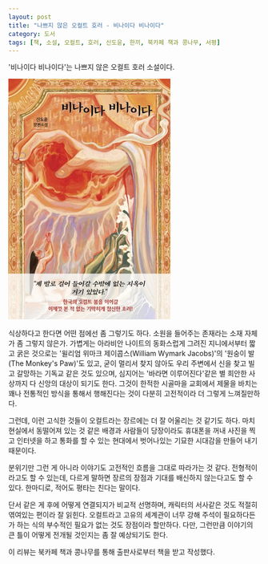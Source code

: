 ```yaml
---
layout: post
title: "나쁘지 않은 오컬트 호러 - 비나이다 비나이다"
category: 도서
tags: [책, 소설, 오컬트, 호러, 신도윤, 한끼, 북카페 책과 콩나무, 서평]
---
```


'비나이다 비나이다'는
나쁘지 않은 오컬트 호러 소설이다.

![표지](/images/book/pray-pray-book.jpg)

식상하다고 한다면 어떤 점에선 좀 그렇기도 하다.
소원을 들어주는 존재라는 소재 자체가 좀 그렇지 않은가.
가볍게는 아라비안 나이트의 동화스럽게 그려진 지니에서부터
짧고 굵은 것으로는 '윌리엄 위마크 제이콥스(William Wymark Jacobs)'의 '원숭이 발(The Monkey's Paw)'도 있고,
굳이 멀리서 찾지 않아도 우리 주변에서 신을 찾고 빌고 갈망하는 기독교 같은 것도 있으며,
심지어는 '바라면 이루어진다'같은 별 희안한 사상까지 다 신앙의 대상이 되기도 한다.
그것이 한적한 시골마을 교회에서 제물을 바치는 꽤나 전통적인 방식을 통해서 행해진다는 것이 다분히 고전적이라 더 그렇게 느껴질만하다.

그런데, 이런 고식한 것들이 오컬트라는 장르에는 더 잘 어울리는 것 같기도 하다.
마치 현실에서 동떨어져 있는 것 같은 배경과 사람들이
당장이라도 휴대폰을 꺼내 사진을 찍고 인터넷을 하고 통화를 할 수 있는 현대에서
벗어나있는 기묘한 시대감을 만들어 내기 때문이다.

분위기만 그런 게 아니라
이야기도 고전적인 흐름을 그대로 따라가는 것 같다.
전형적이라고도 할 수 있는데, 다르게 말하면 장르의 장점과 기대를 배신하지 않는다고도 할 수 있다.
한마디로, 적어도 평타는 친다는 말이다.

단서 같은 게 후에 어떻게 연결되지가 비교적 선명하며,
캐릭터의 서사같은 것도 적절히 엮여있는 편이라 잘 읽힌다.
오컬트라고 고유의 세계관이 너무 강해 주석이 필요하다든가 하는 식의 부수적인 필요가 없는 것도 장점이라 할만하다.
다만, 그런만큼 이야기의 큰 틀이 어떻게 전개될 것인지는 좀 잘 예상되기도 한다.



<div class="im im-info">
이 리뷰는 북카페 책과 콩나무를 통해 출판사로부터 책을 받고 작성했다.
</div>
